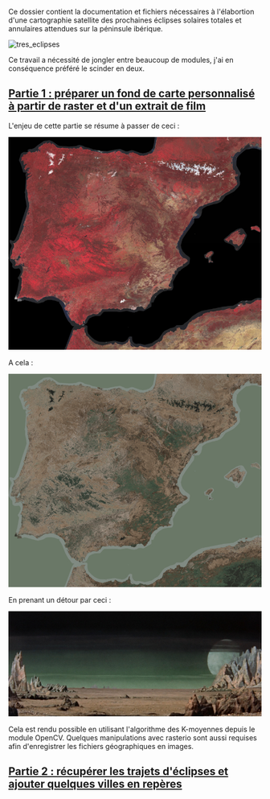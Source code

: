 Ce dossier contient la documentation et fichiers nécessaires à l'élabortion d'une cartographie satellite des prochaines éclipses solaires totales et annulaires attendues sur la péninsule ibérique.

![tres_eclipses](https://github.com/raphadasilva/blog_rdasilva/blob/master/geographie/tres_eclipses/data/eclipses_espana.jpg)

Ce travail a nécessité de jongler entre beaucoup de modules, j'ai en conséquence préféré le scinder en deux.

## [Partie 1 : préparer un fond de carte personnalisé à partir de raster et d'un extrait de film](https://github.com/raphadasilva/blog_rdasilva/blob/master/geographie/tres_eclipses/fond-carte_rasterio-cv2-kmeans.ipynb)

L'enjeu de cette partie se résume à passer de ceci :

![ir_espana](https://github.com/raphadasilva/blog_rdasilva/blob/master/geographie/tres_eclipses/data/espagne_r.jpg)

A cela :

![espana_pi](https://github.com/raphadasilva/blog_rdasilva/blob/master/geographie/tres_eclipses/data/espagne_16pi_r.jpg)

En prenant un détour par ceci :

![planete_interdite](https://github.com/raphadasilva/blog_rdasilva/blob/master/geographie/tres_eclipses/data/forbidden_planet.jpg)

Cela est rendu possible en utilisant l'algorithme des K-moyennes depuis le module OpenCV. Quelques manipulations avec rasterio sont aussi requises afin d'enregistrer les fichiers géographiques en images.

## [Partie 2 : récupérer les trajets d'éclipses et ajouter quelques villes en repères](https://github.com/raphadasilva/blog_rdasilva/blob/master/geographie/tres_eclipses/data-eclipse_astropy-geopandas.ipynb)
